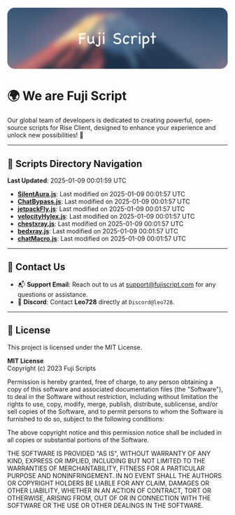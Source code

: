 ![Banner](.github/b.webp)

# 🌍 **We are Fuji Script**

Our global team of developers is dedicated to creating powerful, open-source scripts for Rise Client, designed to enhance your experience and unlock new possibilities! 🌟

---
<!-- SCRIPTS_NAVIGATION_START -->
## 📂 **Scripts Directory Navigation**

**Last Updated**: 2025-01-09 00:01:59 UTC

- **[SilentAura.js](scripts/SilentAura.js)**: Last modified on 2025-01-09 00:01:57 UTC
- **[ChatBypass.js](scripts/ChatBypass.js)**: Last modified on 2025-01-09 00:01:57 UTC
- **[jetpackFly.js](scripts/jetpackFly.js)**: Last modified on 2025-01-09 00:01:57 UTC
- **[velocityHylex.js](scripts/velocityHylex.js)**: Last modified on 2025-01-09 00:01:57 UTC
- **[chestxray.js](scripts/chestxray.js)**: Last modified on 2025-01-09 00:01:57 UTC
- **[bedxray.js](scripts/bedxray.js)**: Last modified on 2025-01-09 00:01:57 UTC
- **[chatMacro.js](scripts/chatMacro.js)**: Last modified on 2025-01-09 00:01:57 UTC

<!-- SCRIPTS_NAVIGATION_END -->

---

## 💬 **Contact Us**  
- 📬 **Support Email**: Reach out to us at [support@fujiscript.com](mailto:support@fujiscript.com) for any questions or assistance.  
- 💬 **Discord**: Contact **Leo728** directly at `Discord@leo728`.

---

## 📜 **License**

This project is licensed under the MIT License.  

**MIT License**  
Copyright (c) 2023 Fuji Scripts  

Permission is hereby granted, free of charge, to any person obtaining a copy of this software and associated documentation files (the "Software"), to deal in the Software without restriction, including without limitation the rights to use, copy, modify, merge, publish, distribute, sublicense, and/or sell copies of the Software, and to permit persons to whom the Software is furnished to do so, subject to the following conditions:  

The above copyright notice and this permission notice shall be included in all copies or substantial portions of the Software.  

THE SOFTWARE IS PROVIDED "AS IS", WITHOUT WARRANTY OF ANY KIND, EXPRESS OR IMPLIED, INCLUDING BUT NOT LIMITED TO THE WARRANTIES OF MERCHANTABILITY, FITNESS FOR A PARTICULAR PURPOSE AND NONINFRINGEMENT. IN NO EVENT SHALL THE AUTHORS OR COPYRIGHT HOLDERS BE LIABLE FOR ANY CLAIM, DAMAGES OR OTHER LIABILITY, WHETHER IN AN ACTION OF CONTRACT, TORT OR OTHERWISE, ARISING FROM, OUT OF OR IN CONNECTION WITH THE SOFTWARE OR THE USE OR OTHER DEALINGS IN THE SOFTWARE.  
